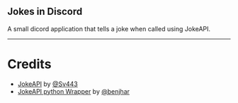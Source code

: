 ## Jokes in Discord

A small dicord application that tells a joke when called using JokeAPI.

---



# Credits

- [JokeAPI](https://v2.jokeapi.dev/) by [@Sv443](https://github.com/Sv443)
- [JokeAPI python Wrapper](https://github.com/benjhar/JokeAPI-Python) by [@benjhar](https://github.com/benjhar)
